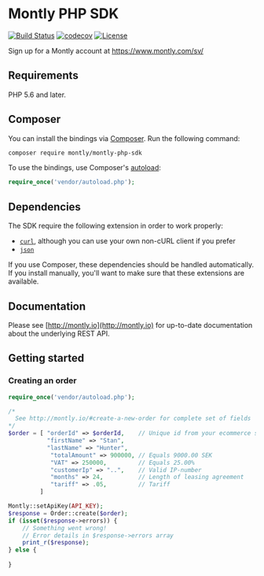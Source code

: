# Montly PHP SDK

[![Build Status](https://travis-ci.org/montly/montly-php-sdk.svg?branch=master)](https://travis-ci.org/montly/montly-php-sdk)
[![codecov](https://codecov.io/gh/montly/montly-php-sdk/branch/master/graph/badge.svg)](https://codecov.io/gh/montly/montly-php-sdk)
[![License](https://poser.pugx.org/stripe/stripe-php/license.svg)](https://packagist.org/packages/stripe/stripe-php)

Sign up for a Montly account at https://www.montly.com/sv/

## Requirements

PHP 5.6 and later.

## Composer

You can install the bindings via [Composer](http://getcomposer.org/). Run the following command:

```bash
composer require montly/montly-php-sdk
```

To use the bindings, use Composer's [autoload](https://getcomposer.org/doc/00-intro.md#autoloading):

```php
require_once('vendor/autoload.php');
```

## Dependencies

The SDK require the following extension in order to work properly:

- [`curl`](https://secure.php.net/manual/en/book.curl.php), although you can use your own non-cURL client if you prefer
- [`json`](https://secure.php.net/manual/en/book.json.php)

If you use Composer, these dependencies should be handled automatically. If you install manually, you'll want to make sure that these extensions are available.

## Documentation

Please see [http://montly.io](http://montly.io) for up-to-date documentation about the underlying REST API.

## Getting started

### Creating an order


```php
require_once('vendor/autoload.php');

/*
  See http://montly.io/#create-a-new-order for complete set of fields
*/
$order = [ "orderId" => $orderId,    // Unique id from your ecommerce system
           "firstName" => "Stan",
           "lastName" => "Hunter",
            "totalAmount" => 900000, // Equals 9000.00 SEK 
            "VAT" => 250000,         // Equals 25.00%
            "customerIp" => "..",    // Valid IP-number
            "months" => 24,          // Length of leasing agreement
            "tariff" => .05,         // Tariff
         ]

Montly::setApiKey(API_KEY);
$response = Order::create($order);
if (isset($response->errors)) {
    // Something went wrong!
    // Error details in $response->errors array
    print_r($response);
} else {
    
}

```





